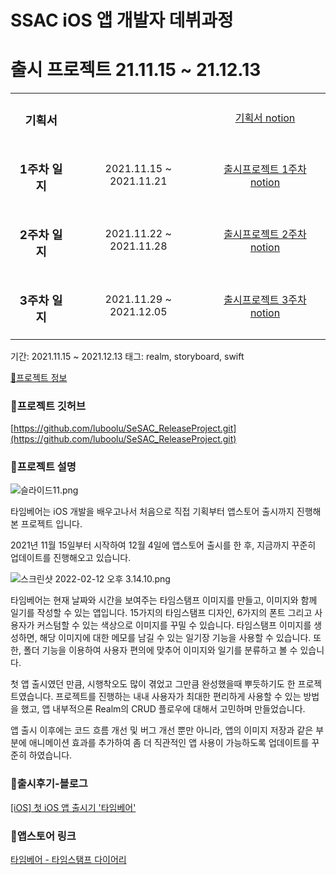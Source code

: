 <h1>SSAC iOS 앱 개발자 데뷔과정</h1>

<h1>출시 프로젝트 21.11.15 ~ 21.12.13</h1>

||||
|:---:|:---:|:--:|
|<h3>기획서</h3>||<a href="https://lumpy-chip-1b8.notion.site/TimeDiary-4cdb9a025bfd462899b10b4fafe384be">기획서 notion</a>|
|<h3>1주차 일지</h3>|2021.11.15 ~ 2021.11.21|<a href="https://lumpy-chip-1b8.notion.site/1-11-15-11-21-a2ea6c56927a4d7b9c2c20f4869afee4">출시프로젝트 1주차    notion</a>|
|<h3>2주차 일지</h3>|2021.11.22 ~ 2021.11.28|<a href="https://lumpy-chip-1b8.notion.site/2-11-22-11-28-2e64d6b2fa71415896f847f9e89e48b4">출시프로젝트 2주차    notion</a>|
|<h3>3주차 일지</h3>|2021.11.29 ~ 2021.12.05|<a href="https://lumpy-chip-1b8.notion.site/3-11-29-12-5-89cc26057f7a4ece9c164315be9b2c12">출시프로젝트 3주차    notion</a>|



기간: 2021.11.15 ~ 2021.12.13
태그: realm, storyboard, swift

[📍프로젝트 정보](https://www.notion.so/194afc25244641d5a214ad512f17d16a)

### 📍프로젝트 깃허브

[https://github.com/luboolu/SeSAC_ReleaseProject.git](https://github.com/luboolu/SeSAC_ReleaseProject.git)

### 📍프로젝트 설명

![슬라이드11.png](%E1%84%90%E1%85%A1%E1%84%8B%E1%85%B5%E1%86%B7%E1%84%87%E1%85%A6%E1%84%8B%E1%85%A5%205d1cf/%E1%84%89%E1%85%B3%E1%86%AF%E1%84%85%E1%85%A1%E1%84%8B%E1%85%B5%E1%84%83%E1%85%B311.png)

타임베어는 iOS 개발을 배우고나서 처음으로 직접 기획부터 앱스토어 출시까지 진행해본 프로젝트 입니다.

2021년 11월 15일부터 시작하여 12월 4일에 앱스토어 출시를 한 후, 지금까지 꾸준히 업데이트를 진행해오고 있습니다.

![스크린샷 2022-02-12 오후 3.14.10.png](%E1%84%90%E1%85%A1%E1%84%8B%E1%85%B5%E1%86%B7%E1%84%87%E1%85%A6%E1%84%8B%E1%85%A5%205d1cf/%E1%84%89%E1%85%B3%E1%84%8F%E1%85%B3%E1%84%85%E1%85%B5%E1%86%AB%E1%84%89%E1%85%A3%E1%86%BA_2022-02-12_%E1%84%8B%E1%85%A9%E1%84%92%E1%85%AE_3.14.10.png)

  타임베어는 현재 날짜와 시간을 보여주는 타임스탬프 이미지를 만들고, 이미지와 함께 일기를 작성할 수 있는 앱입니다. 15가지의 타임스탬프 디자인, 6가지의 폰트 그리고 사용자가 커스텀할 수 있는 색상으로 이미지를 꾸밀 수 있습니다. 타임스탬프 이미지를 생성하면, 해당 이미지에 대한 메모를 남길 수 있는 일기장 기능을 사용할 수 있습니다.  또한, 폴더 기능을 이용하여 사용자 편의에 맞추어 이미지와 일기를 분류하고 볼 수 있습니다. 

첫 앱 출시였던 만큼, 시행착오도 많이 겪었고 그만큼 완성했을때 뿌듯하기도 한 프로젝트였습니다. 프로젝트를 진행하는 내내 사용자가 최대한 편리하게 사용할 수 있는 방법을 했고, 앱 내부적으론 Realm의 CRUD 플로우에 대해서 고민하며 만들었습니다.

앱 출시 이후에는 코드 흐름 개선 및 버그 개선 뿐만 아니라, 앱의 이미지 저장과 같은 부분에 애니메이션 효과를 추가하여 좀 더 직관적인 앱 사용이 가능하도록 업데이트를 꾸준히 하였습니다.

### 📍출시후기-블로그

[[iOS] 첫 iOS 앱 출시기 '타임베어'](https://velog.io/@luboolu/iOS-%EC%B2%AB-iOS-%EC%95%B1-%EC%B6%9C%EC%8B%9C%EA%B8%B0-%ED%83%80%EC%9E%84%EB%B2%A0%EC%96%B4)

### 📍앱스토어 링크

[‎타임베어 - 타임스탬프 다이어리](https://apps.apple.com/kr/app/%ED%83%80%EC%9E%84%EB%B2%A0%EC%96%B4-%ED%83%80%EC%9E%84%EC%8A%A4%ED%83%AC%ED%94%84-%EB%8B%A4%EC%9D%B4%EC%96%B4%EB%A6%AC/id1597848673)
